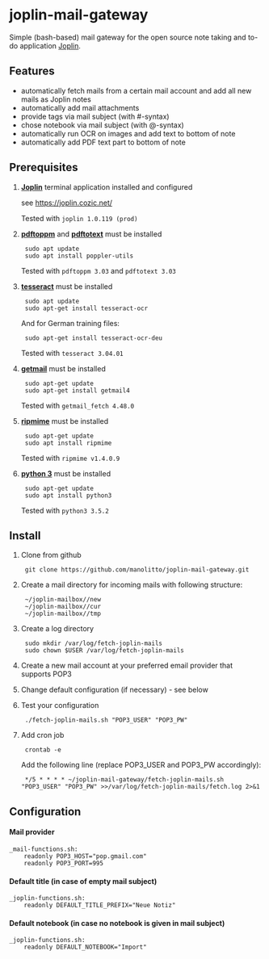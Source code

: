 # joplin-mail-gateway

Simple (bash-based) mail gateway for the open source note taking and to-do application
[Joplin](https://joplin.cozic.net/).

## Features

- automatically fetch mails from a certain mail account and add all new mails as Joplin notes
- automatically add mail attachments
- provide tags via mail subject (with #-syntax)
- chose notebook via mail subject (with @-syntax)
- automatically run OCR on images and add text to bottom of note
- automatically add PDF text part to bottom of note

## Prerequisites

1. [**Joplin**](https://joplin.cozic.net/) terminal application installed and configured

    see https://joplin.cozic.net/

    Tested with `joplin 1.0.119 (prod)`

2. [**pdftoppm**](https://poppler.freedesktop.org/) and [**pdftotext**](https://poppler.freedesktop.org/) must be installed

        sudo apt update
        sudo apt install poppler-utils

    Tested with `pdftoppm 3.03` and `pdftotext 3.03`    

4. [**tesseract**](https://github.com/tesseract-ocr/tesseract) must be installed

        sudo apt update
        sudo apt-get install tesseract-ocr
        
    And for German training files:
     
        sudo apt-get install tesseract-ocr-deu 

    Tested with `tesseract 3.04.01`

5. [**getmail**](http://pyropus.ca/software/getmail/) must be installed 

        sudo apt-get update
        sudo apt-get install getmail4

    Tested with `getmail_fetch 4.48.0`

6. [**ripmime**](https://github.com/inflex/ripMIME) must be installed

        sudo apt-get update
        sudo apt install ripmime

    Tested with `ripmime v1.4.0.9`

7. [**python 3**](https://www.python.org/) must be installed

        sudo apt-get update
        sudo apt install python3

    Tested with `python3 3.5.2`

## Install

1. Clone from github

        git clone https://github.com/manolitto/joplin-mail-gateway.git
        
2. Create a mail directory for incoming mails with following structure:

        ~/joplin-mailbox//new
        ~/joplin-mailbox//cur
        ~/joplin-mailbox//tmp

3. Create a log directory

        sudo mkdir /var/log/fetch-joplin-mails
        sudo chown $USER /var/log/fetch-joplin-mails
        
4. Create a new mail account at your preferred email provider that supports POP3
        
5. Change default configuration (if necessary) - see below
   
6. Test your configuration   
        
        ./fetch-joplin-mails.sh "POP3_USER" "POP3_PW" 
        
7. Add cron job

        crontab -e

    Add the following line (replace POP3_USER and POP3_PW accordingly):

        */5 * * * * ~/joplin-mail-gateway/fetch-joplin-mails.sh "POP3_USER" "POP3_PW" >>/var/log/fetch-joplin-mails/fetch.log 2>&1           

## Configuration

#### Mail provider

    _mail-functions.sh:
        readonly POP3_HOST="pop.gmail.com"
        readonly POP3_PORT=995

#### Default title (in case of empty mail subject)

    _joplin-functions.sh:
        readonly DEFAULT_TITLE_PREFIX="Neue Notiz"

#### Default notebook (in case no notebook is given in mail subject)
        
    _joplin-functions.sh:
        readonly DEFAULT_NOTEBOOK="Import"

